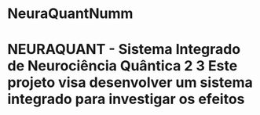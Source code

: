 # NeuraQuantNumm
 # NEURAQUANT - Sistema Integrado de                    Neurociência Quântica                                2                                                      3 Este projeto visa desenvolver um                       sistema integrado para investigar os                   efeitos 
